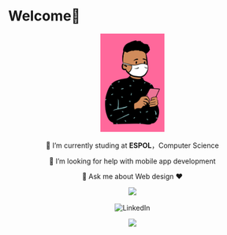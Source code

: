 
 #                   Welcome👋
 
<div align="center">
<img  alt="Profile Picture" height="200px" src="https://raw.githubusercontent.com/jjgilces/jjgilces/master/open-peeps%20(1).png" /> </br>
 

 🔭 I’m currently studing at **ESPOL**，Computer Science

 🤔 I’m looking for help with mobile app development
 
 💬 Ask me about Web design ❤️

 
 ![](https://komarev.com/ghpvc/?username=jjgilces&color=ff69b4)

![LinkedIn](https://www.linkedin.com/in/johan-gilces-reyes-1938411a1/)

 <img width="300px" src="https://github-readme-stats.vercel.app/api?username=jjgilces&show_icons=true&theme=tokyonight&hide=prs&icon_color=6392DF">
</div>
